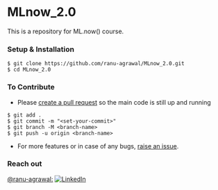 # MLnow_2.0
This is a repository for ML.now() course.

### Setup & Installation

```
$ git clone https://github.com/ranu-agrawal/MLnow_2.0.git
$ cd MLnow_2.0
```

### To Contribute

- Please [create a pull request](https://github.com/ranu-agrawal/MLnow_2.0/pulls) so the main code is still up and running

```
$ git add .
$ git commit -m "<set-your-commit>"
$ git branch -M <branch-name>
$ git push -u origin <branch-name>
```

- For more features or in case of any bugs, [raise an issue](https://github.com/ranu-agrawal/MLnow_2.0/issues).

### Reach out

[@ranu-agrawal:](https://github.com/ranu-agrawal)
[![LinkedIn][2.2]][2]

[2.2]: https://user-images.githubusercontent.com/26264600/88994287-99226500-d31a-11ea-9a80-a91afd654777.png

[2]: https://www.linkedin.com/in/ranu-agrawal/
